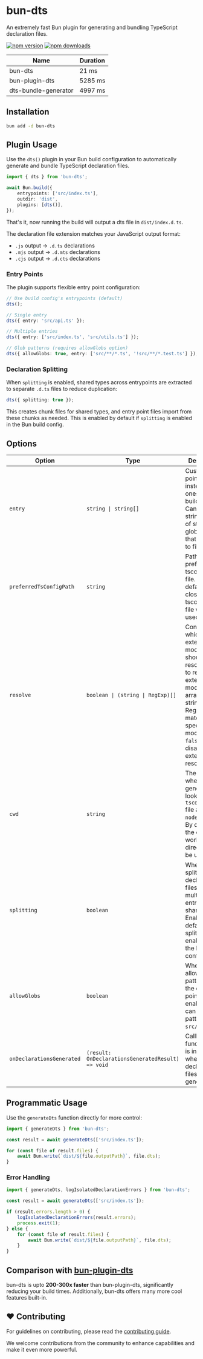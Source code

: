 # bun-dts

An extremely fast Bun plugin for generating and bundling TypeScript declaration files.

[![npm version](https://img.shields.io/npm/v/bun-dts.svg?style=flat-square)](https://www.npmjs.com/package/bun-dts)
[![npm downloads](https://img.shields.io/npm/dm/bun-dts.svg?style=flat-square)](https://www.npmjs.com/package/bun-dts)

| Name                 | Duration |
| -------------------- | -------- |
| bun-dts              | 21 ms    |
| bun-plugin-dts       | 5285 ms  |
| dts-bundle-generator | 4997 ms  |

## Installation

```bash
bun add -d bun-dts
```

## Plugin Usage

Use the `dts()` plugin in your Bun build configuration to automatically generate and bundle TypeScript declaration files.

```ts
import { dts } from 'bun-dts';

await Bun.build({
	entrypoints: ['src/index.ts'],
	outdir: 'dist',
	plugins: [dts()],
});
```

That's it, now running the build will output a dts file in `dist/index.d.ts`.

The declaration file extension matches your JavaScript output format:

- `.js` output → `.d.ts` declarations
- `.mjs` output → `.d.mts` declarations
- `.cjs` output → `.d.cts` declarations

### Entry Points

The plugin supports flexible entry point configuration:

```ts
// Use build config's entrypoints (default)
dts();

// Single entry
dts({ entry: 'src/api.ts' });

// Multiple entries
dts({ entry: ['src/index.ts', 'src/utils.ts'] });

// Glob patterns (requires allowGlobs option)
dts({ allowGlobs: true, entry: ['src/**/*.ts', '!src/**/*.test.ts'] });
```

### Declaration Splitting

When `splitting` is enabled, shared types across entrypoints are extracted to separate `.d.ts` files to reduce duplication:

```ts
dts({ splitting: true });
```

This creates chunk files for shared types, and entry point files import from these chunks as needed. This is enabled by default if `splitting` is enabled in the Bun build config.

## Options

| Option                    | Type                                              | Description                                                                                                                                                                                     |
| ------------------------- | ------------------------------------------------- | ----------------------------------------------------------------------------------------------------------------------------------------------------------------------------------------------- |
| `entry`                   | `string \| string[]`                              | Custom entry points to use instead of the ones from the build config. Can be a string, array of strings, or glob patterns that resolve to files.                                                |
| `preferredTsConfigPath`   | `string`                                          | Path to the preferred tsconfig.json file. By default, the closest tsconfig.json file will be used.                                                                                              |
| `resolve`                 | `boolean \| (string \| RegExp)[]`                 | Controls which external modules should be resolved. `true` to resolve all external modules, an array of strings or RegExp to match specific modules, or `false` to disable external resolution. |
| `cwd`                     | `string`                                          | The directory where the generator will look for the `tsconfig.json` file and `node_modules`. By default, the current working directory will be used.                                            |
| `splitting`               | `boolean`                                         | Whether to split declaration files when multiple entrypoints share types. Enabled by default if splitting is enabled in the Bun build config.                                                   |
| `allowGlobs`              | `boolean`                                         | Whether to allow glob patterns in the entry points. When enabled, you can use patterns like `src/**/*.ts`.                                                                                      |
| `onDeclarationsGenerated` | `(result: OnDeclarationsGeneratedResult) => void` | Callback function that is invoked when declaration files are generated.                                                                                                                         |

## Programmatic Usage

Use the `generateDts` function directly for more control:

```ts
import { generateDts } from 'bun-dts';

const result = await generateDts(['src/index.ts']);

for (const file of result.files) {
	await Bun.write(`dist/${file.outputPath}`, file.dts);
}
```

### Error Handling

```ts
import { generateDts, logIsolatedDeclarationErrors } from 'bun-dts';

const result = await generateDts(['src/index.ts']);

if (result.errors.length > 0) {
	logIsolatedDeclarationErrors(result.errors);
	process.exit(1);
} else {
	for (const file of result.files) {
		await Bun.write(`dist/${file.outputPath}`, file.dts);
	}
}
```

## Comparison with [bun-plugin-dts](https://github.com/wobsoriano/bun-plugin-dts)

bun-dts is upto **200-300x faster** than bun-plugin-dts, significantly reducing your build times. Additionally, bun-dts offers many more cool features built-in.

## ❤️ Contributing

For guidelines on contributing, please read the [contributing guide](../../CONTRIBUTING.md).

We welcome contributions from the community to enhance capabilities and make it even more powerful.
